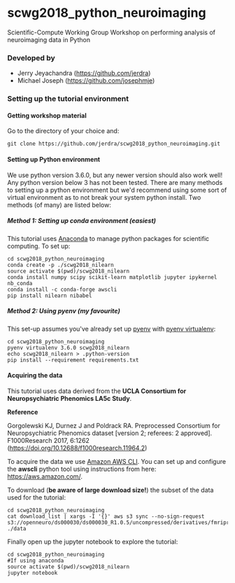# scwg2018_python_neuroimaging
Scientific-Compute Working Group Workshop on performing analysis of neuroimaging data in Python

### Developed by
- Jerry Jeyachandra (https://github.com/jerdra)
- Michael Joseph (https://github.com/josephmje)

### Setting up the tutorial environment

#### Getting workshop material
Go to the directory of your choice and: 
```
git clone https://github.com/jerdra/scwg2018_python_neuroimaging.git 
```

#### Setting up Python environment
We use python version 3.6.0, but any newer version should also work well! Any python version below 3 has not been tested. There are many methods to setting up a python environment but we'd recommend using some sort of virtual environment as to not break your system python install. Two methods (of many) are listed below: 

##### Method 1: Setting up conda environment (easiest)
This tutorial uses [Anaconda](https://www.anaconda.com/download/) to manage python packages for scientific computing. To set up: 
```
cd scwg2018_python_neuroimaging
conda create -p ./scwg2018_nilearn
source activate $(pwd)/scwg2018_nilearn
conda install numpy scipy scikit-learn matplotlib jupyter ipykernel nb_conda 
conda install -c conda-forge awscli
pip install nilearn nibabel

```
##### Method 2: Using pyenv (my favourite)
This set-up assumes you've already set up [pyenv](https://github.com/pyenv/pyenv) with [pyenv virtualenv](https://github.com/pyenv/pyenv-virtualenv):
```
cd scwg2018_python_neuroimaging
pyenv virtualenv 3.6.0 scwg2018_nilearn 
echo scwg2018_nilearn > .python-version
pip install --requirement requirements.txt
```

#### Acquiring the data
This tutorial uses data derived from the **UCLA Consortium for Neuropsychiatric Phenomics LA5c Study**. 

**Reference** 

Gorgolewski KJ, Durnez J and Poldrack RA. Preprocessed Consortium for Neuropsychiatric Phenomics dataset [version 2; referees: 2 approved]. F1000Research 2017, 6:1262
(https://doi.org/10.12688/f1000research.11964.2)

To acquire the data we use [Amazon AWS CLI](https://aws.amazon.com/cli/). You can set up and configure the **awscli** python tool using instructions from here: https://aws.amazon.com/. 

To download (**be aware of large download size!**) the subset of the data used for the tutorial:

```
cd scwg2018_python_neuroimaging
cat download_list | xargs -I '{}' aws s3 sync --no-sign-request s3://openneuro/ds000030/ds000030_R1.0.5/uncompressed/derivatives/fmriprep/{} ./data
```
Finally open up the jupyter notebook to explore the tutorial:
```
cd scwg2018_python_neuroimaging
#If using anaconda
source activate $(pwd)/scwg2018_nilearn
jupyter notebook
```





